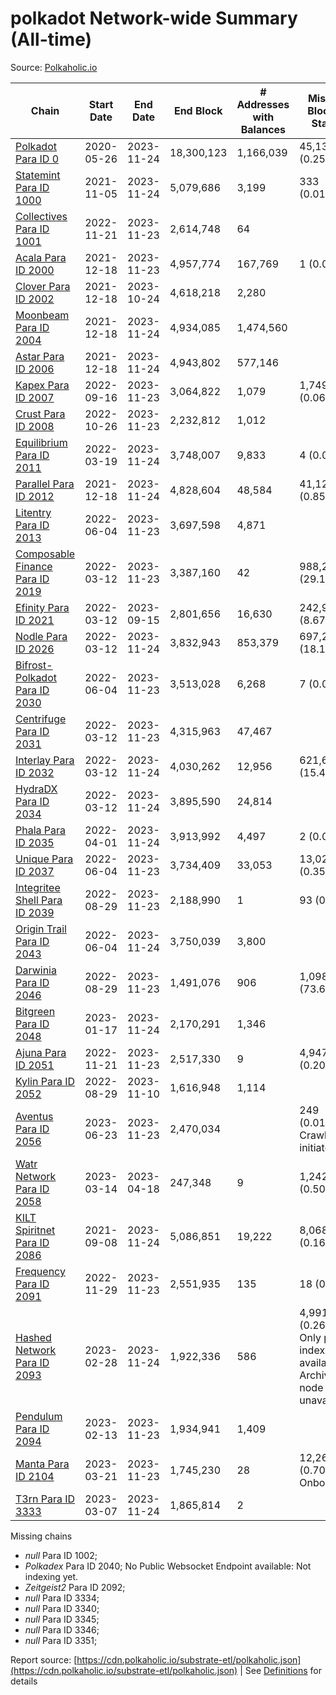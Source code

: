 # polkadot Network-wide Summary (All-time)

Source: [Polkaholic.io](https://polkaholic.io)


| Chain            | Start Date | End Date | End Block | # Addresses with Balances | Missing Blocks / Status |
| ---------------- | ---------- | ---------| --------- | ------------------------- | ----------------------- |
| [Polkadot Para ID 0](/polkadot/0-polkadot) | 2020-05-26 | 2023-11-24 | 18,300,123 |  1,166,039 | 45,133 (0.25%)  |
| [Statemint Para ID 1000](/polkadot/1000-statemint) | 2021-11-05 | 2023-11-24 | 5,079,686 |  3,199 | 333 (0.01%)  |
| [Collectives Para ID 1001](/polkadot/1001-collectives) | 2022-11-21 | 2023-11-23 | 2,614,748 |  64 |    |
| [Acala Para ID 2000](/polkadot/2000-acala) | 2021-12-18 | 2023-11-23 | 4,957,774 |  167,769 | 1 (0.00%)  |
| [Clover Para ID 2002](/polkadot/2002-clover) | 2021-12-18 | 2023-10-24 | 4,618,218 |  2,280 |    |
| [Moonbeam Para ID 2004](/polkadot/2004-moonbeam) | 2021-12-18 | 2023-11-24 | 4,934,085 |  1,474,560 |    |
| [Astar Para ID 2006](/polkadot/2006-astar) | 2021-12-18 | 2023-11-24 | 4,943,802 |  577,146 |    |
| [Kapex Para ID 2007](/polkadot/2007-kapex) | 2022-09-16 | 2023-11-23 | 3,064,822 |  1,079 | 1,749 (0.06%)  |
| [Crust Para ID 2008](/polkadot/2008-crust) | 2022-10-26 | 2023-11-23 | 2,232,812 |  1,012 |    |
| [Equilibrium Para ID 2011](/polkadot/2011-equilibrium) | 2022-03-19 | 2023-11-24 | 3,748,007 |  9,833 | 4 (0.00%)  |
| [Parallel Para ID 2012](/polkadot/2012-parallel) | 2021-12-18 | 2023-11-24 | 4,828,604 |  48,584 | 41,122 (0.85%)  |
| [Litentry Para ID 2013](/polkadot/2013-litentry) | 2022-06-04 | 2023-11-23 | 3,697,598 |  4,871 |    |
| [Composable Finance Para ID 2019](/polkadot/2019-composable) | 2022-03-12 | 2023-11-23 | 3,387,160 |  42 | 988,237 (29.18%)  |
| [Efinity Para ID 2021](/polkadot/2021-efinity) | 2022-03-12 | 2023-09-15 | 2,801,656 |  16,630 | 242,949 (8.67%)  |
| [Nodle Para ID 2026](/polkadot/2026-nodle) | 2022-03-12 | 2023-11-24 | 3,832,943 |  853,379 | 697,249 (18.19%)  |
| [Bifrost-Polkadot Para ID 2030](/polkadot/2030-bifrost-dot) | 2022-06-04 | 2023-11-23 | 3,513,028 |  6,268 | 7 (0.00%)  |
| [Centrifuge Para ID 2031](/polkadot/2031-centrifuge) | 2022-03-12 | 2023-11-23 | 4,315,963 |  47,467 |    |
| [Interlay Para ID 2032](/polkadot/2032-interlay) | 2022-03-12 | 2023-11-24 | 4,030,262 |  12,956 | 621,626 (15.42%)  |
| [HydraDX Para ID 2034](/polkadot/2034-hydradx) | 2022-03-12 | 2023-11-24 | 3,895,590 |  24,814 |    |
| [Phala Para ID 2035](/polkadot/2035-phala) | 2022-04-01 | 2023-11-24 | 3,913,992 |  4,497 | 2 (0.00%)  |
| [Unique Para ID 2037](/polkadot/2037-unique) | 2022-06-04 | 2023-11-23 | 3,734,409 |  33,053 | 13,020 (0.35%)  |
| [Integritee Shell Para ID 2039](/polkadot/2039-integritee-shell) | 2022-08-29 | 2023-11-23 | 2,188,990 |  1 | 93 (0.00%)  |
| [Origin Trail Para ID 2043](/polkadot/2043-origintrail) | 2022-06-04 | 2023-11-24 | 3,750,039 |  3,800 |    |
| [Darwinia Para ID 2046](/polkadot/2046-darwinia) | 2022-08-29 | 2023-11-23 | 1,491,076 |  906 | 1,098,047 (73.64%)  |
| [Bitgreen Para ID 2048](/polkadot/2048-bitgreen) | 2023-01-17 | 2023-11-24 | 2,170,291 |  1,346 |    |
| [Ajuna Para ID 2051](/polkadot/2051-ajuna) | 2022-11-21 | 2023-11-23 | 2,517,330 |  9 | 4,947 (0.20%)  |
| [Kylin Para ID 2052](/polkadot/2052-kylin) | 2022-08-29 | 2023-11-10 | 1,616,948 |  1,114 |    |
| [Aventus Para ID 2056](/polkadot/2056-aventus) | 2023-06-23 | 2023-11-23 | 2,470,034 |   | 249 (0.01%) Crawling initiated |
| [Watr Network Para ID 2058](/polkadot/2058-watr) | 2023-03-14 | 2023-04-18 | 247,348 |  9 | 1,242 (0.50%)  |
| [KILT Spiritnet Para ID 2086](/polkadot/2086-kilt) | 2021-09-08 | 2023-11-24 | 5,086,851 |  19,222 | 8,068 (0.16%)  |
| [Frequency Para ID 2091](/polkadot/2091-frequency) | 2022-11-29 | 2023-11-23 | 2,551,935 |  135 | 18 (0.00%)  |
| [Hashed Network Para ID 2093](/polkadot/2093-hashed) | 2023-02-28 | 2023-11-24 | 1,922,336 |  586 | 4,991 (0.26%) Only partial index available: Archive node unavailable |
| [Pendulum Para ID 2094](/polkadot/2094-pendulum) | 2023-02-13 | 2023-11-23 | 1,934,941 |  1,409 |    |
| [Manta Para ID 2104](/polkadot/2104-manta) | 2023-03-21 | 2023-11-23 | 1,745,230 |  28 | 12,262 (0.70%) Onboarding |
| [T3rn Para ID 3333](/polkadot/3333-t3rn) | 2023-03-07 | 2023-11-24 | 1,865,814 |  2 |    |

Missing chains


* *null* Para ID 1002; 
* *Polkadex* Para ID 2040; No Public Websocket Endpoint available: Not indexing yet.
* *Zeitgeist2* Para ID 2092; 
* *null* Para ID 3334; 
* *null* Para ID 3340; 
* *null* Para ID 3345; 
* *null* Para ID 3346; 
* *null* Para ID 3351; 

Report source: [https://cdn.polkaholic.io/substrate-etl/polkaholic.json](https://cdn.polkaholic.io/substrate-etl/polkaholic.json) | See [Definitions](/DEFINITIONS.md) for details
